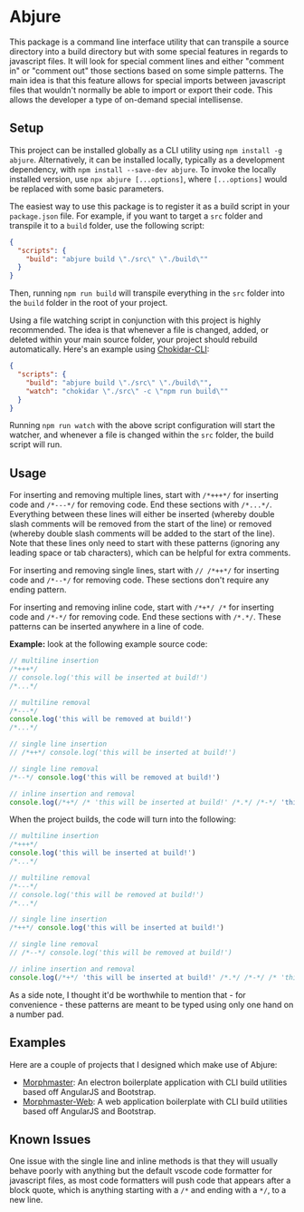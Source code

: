 # Abjure

This package is a command line interface utility that can transpile a source directory into a build directory but with some special features in regards to javascript files. It will look for special comment lines and either "comment in" or "comment out" those sections based on some simple patterns. The main idea is that this feature allows for special imports between javascript files that wouldn't normally be able to import or export their code. This allows the developer a type of on-demand special intellisense.

## Setup

This project can be installed globally as a CLI utility using `npm install -g abjure`. Alternatively, it can be installed locally, typically as a development dependency, with `npm install --save-dev abjure`. To invoke the locally installed version, use `npx abjure [...options]`, where `[...options]` would be replaced with some basic parameters.

The easiest way to use this package is to register it as a build script in your `package.json` file. For example, if you want to target a `src` folder and transpile it to a `build` folder, use the following script:

```json
{
  "scripts": {
    "build": "abjure build \"./src\" \"./build\""
  }
}
```

Then, running `npm run build` will transpile everything in the `src` folder into the `build` folder in the root of your project.

Using a file watching script in conjunction with this project is highly recommended. The idea is that whenever a file is changed, added, or deleted within your main source folder, your project should rebuild automatically. Here's an example using [Chokidar-CLI](https://www.npmjs.com/package/chokidar-cli):

```json
{
  "scripts": {
    "build": "abjure build \"./src\" \"./build\"",
    "watch": "chokidar \"./src\" -c \"npm run build\""
  }
}
```

Running `npm run watch` with the above script configuration will start the watcher, and whenever a file is changed within the `src` folder, the build script will run.

## Usage

For inserting and removing multiple lines, start with `/*+++*/` for inserting code and `/*---*/` for removing code. End these sections with `/*...*/`. Everything between these lines will either be inserted (whereby double slash comments will be removed from the start of the line) or removed (whereby double slash comments will be added to the start of the line). Note that these lines only need to start with these patterns (ignoring any leading space or tab characters), which can be helpful for extra comments.

For inserting and removing single lines, start with `// /*++*/` for inserting code and `/*--*/` for removing code. These sections don't require any ending pattern.

For inserting and removing inline code, start with `/*+*/ /*` for inserting code and `/*-*/` for removing code. End these sections with `/*.*/`. These patterns can be inserted anywhere in a line of code.

**Example:** look at the following example source code:

```javascript
// multiline insertion
/*+++*/
// console.log('this will be inserted at build!')
/*...*/

// multiline removal
/*---*/
console.log('this will be removed at build!')
/*...*/

// single line insertion
// /*++*/ console.log('this will be inserted at build!')

// single line removal
/*--*/ console.log('this will be removed at build!')

// inline insertion and removal
console.log(/*+*/ /* 'this will be inserted at build!' /*.*/ /*-*/ 'this will be removed at build!' /*.*/)
```

When the project builds, the code will turn into the following:

```javascript
// multiline insertion
/*+++*/
console.log('this will be inserted at build!')
/*...*/

// multiline removal
/*---*/
// console.log('this will be removed at build!')
/*...*/

// single line insertion
/*++*/ console.log('this will be inserted at build!')

// single line removal
// /*--*/ console.log('this will be removed at build!')

// inline insertion and removal
console.log(/*+*/ 'this will be inserted at build!' /*.*/ /*-*/ /* 'this will be removed at build!' /*.*/)
```

As a side note, I thought it'd be worthwhile to mention that - for convenience - these patterns are meant to be typed using only one hand on a number pad.

## Examples

Here are a couple of projects that I designed which make use of Abjure:

* [Morphmaster](https://github.com/Malcomian/Morphmaster): An electron boilerplate application with CLI build utilities based off AngularJS and Bootstrap.
* [Morphmaster-Web](https://github.com/Malcomian/Morphmaster-Web): A web application boilerplate with CLI build utilities based off AngularJS and Bootstrap.

## Known Issues

One issue with the single line and inline methods is that they will usually behave poorly with anything but the default vscode code formatter for javascript files, as most code formatters will push code that appears after a block quote, which is anything starting with a `/*` and ending with a `*/`, to a new line.
